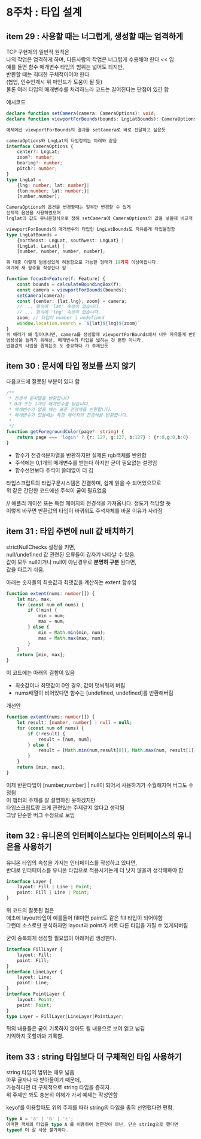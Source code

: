 # 8주차 : 타입 설계

## item 29 : 사용할 때는 너그럽게, 생성할 때는 엄격하게  
TCP 구현체의 일반적 원칙은  
나의 작업은 엄격하게 하며, 다른사람의 작업은 너그럽게 수용해야 한다 << 임  
예를 들면 함수 매개변수 타입의 범위는 넓어도 되지만,  
반환할 때는 최대한 구체적이어야 한다.  
(협업, 인수인계시 위 마인드가 도움이 될 듯)  
물론 여러 타입의 매개변수를 처리하느라 코드는 길어진다는 단점이 있긴 함  

예시코드  
```ts
declare function setCamera(camera: CameraOptions): void;
declare function viewportForBounds(bounds: LngLatBounds): CameraOptions;

예제에선 viewportForBounds의 결과를 setCamera로 바로 전달하고 싶은듯

cameraOptions와 LngLat의 타입정의는 아래와 같음  
interface CameraOptions {
    center?: LngLat;
    zoom?: number;
    bearing?: number;
    pitch?: number;
}
type LngLat = 
    {lng: number; lat: number}|
    {lon:number; lat: number;}|
    [number,number];

CameraOptions의 옵션을 변경할때는 일부만 변경할 수 있게  
선택적 옵션을 사용하였으며  
lnglat의 값도 유니온형식으로 정해 setCamera에 CameraOptions의 값을 넣을때 비교적 수월함  

viewportForBounds의 매개변수의 타입인 LngLatBounds도 자유롭게 타입을정함
type LngLatBounds = 
    {northeast: LngLat, southwest: LngLat} |
    {LngLat, LanLat} |
    [number, number, number, number];

뭐 대충 이렇게 범용성있게 허용함으로 가능한 형태가 19가지 이상이랍니다.  
여기에 새 함수를 작성한다 함  

function focusOnFeature(f: Feature) {
    const bounds = calculateBoundingBox(f);
    const camera = viewportForBounds(bounds);
    setCamera(camera);
    const {center: {lat,lng}, zoom} = camera;
    // ... 형식에 'lat' 속성이 없습니다.
    // ... 형식에 'lng' 속성이 없습니다.
    zoom; // 타입이 number | undefinnd
    window.location.search = `${lat}${lng}${zoom}`
}
위 에러가 왜 일어나나면, camera를 생성할때 viewportForBounds에서 너무 자유롭게 반환값이 도출되기때문에 에러가 남
범용성을 늘리기 위해선, 매개변수의 타입을 넓히는 것 뿐만 아니라,  
반환값의 타입을 좁히는것 도 중요하다 가 주제인듯  
```

## item 30 : 문서에 타입 정보를 쓰지 않기  
다음코드에 잘못된 부분이 있다 함
```ts
/**
 * 전경색 문자열을 반환합니다
 * 0개 또는 1개의 매개변수를 받습니다.
 * 매개변수가 없을 때는 표준 전경색을 반환합니다.
 * 매개변수가 있을때는 특정 페이지의 전경색을 반환합니다.
 * 
 */
function getForegroundColor(page?: string) {
    return page === 'login' ? {r: 127, g:127, b:127} : {r:0,g:0,b:0}
}
```
 - 함수가 전경색문자열을 반환하지만 실제론 rgb객체를 반환함  
 - 주석에는 0,1개의 매개변수를 받는다 하지만 굳이 필요없는 설명임  
 - 함수선언보다 주석이 쓸데없이 더 김  

타입스크립트의 타입구문시스템은 간결하며, 쉽게 읽을 수 되어있으므로  
위 같은 간단한 코드에선 주석이 굳이 필요없음

// 애플리 케이션 또는 특정 페이지의 전경색을 가져옵니다.
정도가 적당할 듯  
이렇게 바꾸면 반환값의 타입이 바뀌워도 주석자체를 바꿀 이유가 사라짐  

## item 31 : 타입 주변에 null 값 배치하기  
strictNullChecks 설정을 키면,  
null/undefined 값 관련된 오류들이 갑자기 나타날 수 있음.  
값이 모두 null이거나 null이 아닌경우로 **분명히 구분** 된다면,  
값을 다르기 쉬움.  

아래는 숫자들의 최솟값과 최댓값을 계산하는 extent 함수임  
```ts
function extent(nums: number[]) {
    let min, max;
    for (const num of nums) {
        if (!min) {
            min = num;
            max = num;
        } else {
            min = Math.min(min, num);
            max = Math.max(max, num);
        }
    }
    return [min, max];
}
```  
이 코드에는 아래의 결함이 있음  
 - 최솟값이나 최댓값이 0인 경우, 값이 덧씌워져 버림  
 - nums배열이 비어있다면 함수는 [undefined, undefined]를 반환해버림  

개선안  
```ts
function extent(nums: number[]) {
    let result: [number, number] | null = null;
    for (const num of nums) {
        if (!result) {
            result = [num, num];
        } else {
            result = [Math.min(num,result[0]), Math.max(num, result[1])];
        }
    }
    return [min, max];
}
```
이제 반환타입이 [number,number] | null이 되어서 사용하기가 수월해지며 버그도 수정됨  
이 챕터의 주제를 잘 설명하진 못하겠지만  
타입스크립트랑 크게 관련있는 주제같지 않다고 생각됨  
그냥 단순한 버그 수정으로 보임  

## item 32 : 유니온의 인터페이스보다는 인터페이스의 유니온을 사용하기  
유니온 타입의 속성을 가지는 인터페이스를 작성하고 있다면,  
반대로 인터페이스를 유니온 타입으로 적용시키는게 더 낫지 않을까 생각해봐야 함  

```ts
interface Layer {
    layout: Fill | Line | Point;
    paint: Fill | Line | Point;
}
```
위 코드의 잘못된 점은  
애초에 layout타입이 예를들어 fill이면 paint도 같은 fill 타입이 되어야함  
그런데 소스로만 분석하자면 layout과 point가 서로 다른 타입을 가질 수 있게되버림  

굳이 중복되게 생성할 필요없이 아래처럼 생성한다.  
```ts
interface FillLayer {
    layout: Fill;
    paint: Fill;
}
interface LineLayer {
    layout: Line;
    paint: Line;
}
interface PointLayer {
    layout: Point;
    paint: Point;
}
type Layer = FillLayer|LineLayer|PointLayer;  
```  

뒤의 내용들은 굳이 기록하지 않아도 될 내용으로 보여 읽고 넘김  
기억하지 못할까봐 기록함.  

## item 33 : string 타입보다 더 구체적인 타입 사용하기  
string 타입의 범위는 매우 넓음  
아무 글자나 다 받아들이기 때문에,  
가능하다면 더 구체적으로 string 타입을 좁히자.  
위 주제만 봐도 충분히 이해가 가서 예제는 작성안함  

keyof를 이용할때도 위의 주제를 따라 string의 타입을 좁혀 선언했다면 편함.  
```ts
type A = 'a' | 'b' | 'c';
어떠한 객체의 타입을 type A 를 이용하여 정한것이 아닌, 단순 string으로 했다면
typeof 더 잘 사용 불가하다.
```




